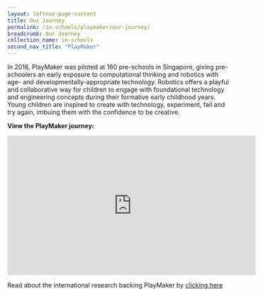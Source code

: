 ```yaml
---
layout: leftnav-page-content
title: Our Journey
permalink: /in-schools/playmaker/our-journey/
breadcrumb: Our Journey
collection_name: in-schools
second_nav_title: "PlayMaker"
---
```


In 2016, PlayMaker was piloted at 160 pre-schools in Singapore, giving pre-schoolers an early exposure to computational thinking and robotics with age- and developmentally-appropriate technology. Robotics offers a playful and collaborative way for children to engage with foundational technology and engineering concepts during their formative early childhood years. Young children are inspired to create with technology, experiment, fail and try again, imbuing them with the confidence to be creative.

**View the PlayMaker journey:**

<div class="bp-youtube">
      <iframe width="560" height="315" src="https://www.youtube.com/embed/6dPI5A_BSjM" frameborder="0" allow="accelerometer; autoplay; encrypted-media; gyroscope; picture-in-picture" allowfullscreen></iframe>
</div>

Read about the international research backing PlayMaker by [clicking here](/in-schools/playmaker/international-research/)
